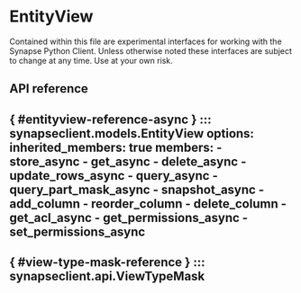 # EntityView

Contained within this file are experimental interfaces for working with the Synapse Python
Client. Unless otherwise noted these interfaces are subject to change at any time. Use
at your own risk.

## API reference

[](){ #entityview-reference-async }
::: synapseclient.models.EntityView
    options:
        inherited_members: true
        members:
            - store_async
            - get_async
            - delete_async
            - update_rows_async
            - query_async
            - query_part_mask_async
            - snapshot_async
            - add_column
            - reorder_column
            - delete_column
            - get_acl_async
            - get_permissions_async
            - set_permissions_async
---

[](){ #view-type-mask-reference }
::: synapseclient.api.ViewTypeMask
---

